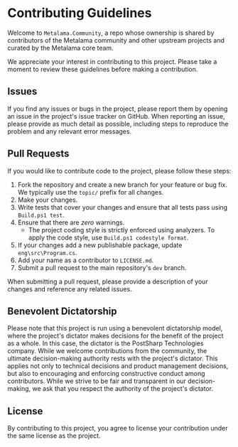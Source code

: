 # Contributing Guidelines

Welcome to `Metalama.Community`, a repo whose ownership is shared by contributors of the Metalama community and other upstream projects and curated by the Metalama core team.

We appreciate your interest in contributing to this project. Please take a moment to review these guidelines before making a contribution. 

## Issues

If you find any issues or bugs in the project, please report them by opening an issue in the project's issue tracker on GitHub. When reporting an issue, please provide as much detail as possible, including steps to reproduce the problem and any relevant error messages.

## Pull Requests

If you would like to contribute code to the project, please follow these steps:

1. Fork the repository and create a new branch for your feature or bug fix. We typically use the `topic/` prefix for all changes.
2. Make your changes.
3. Write tests that cover your changes and ensure that all tests pass using `Build.ps1 test`.
4. Ensure that there are _zero_ warnings.
    * The project coding style is strictly enforced using analyzers. To apply the code style, use `Build.ps1 codestyle format`.
5. If your changes add a new publishable package, update `eng\src\Program.cs`.
6. Add your name as a contributor to `LICENSE.md`. 
7. Submit a pull request to the main repository's `dev` branch.

When submitting a pull request, please provide a description of your changes and reference any related issues.

## Benevolent Dictatorship

Please note that this project is run using a benevolent dictatorship model, where the project's dictator makes decisions for the benefit of the project as a whole. In this case, the dictator is the PostSharp Technologies company. While we welcome contributions from the community, the ultimate decision-making authority rests with the project's dictator. This applies not only to technical decisions and product management decisions, but also to encouraging and enforcing constructive conduct among contributors. While we strive to be fair and transparent in our decision-making, we ask that you respect the authority of the project's dictator.

## License

By contributing to this project, you agree to license your contribution under the same license as the project.